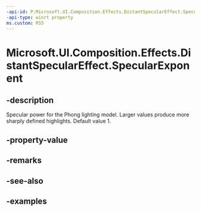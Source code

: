 ```yaml
---
-api-id: P:Microsoft.UI.Composition.Effects.DistantSpecularEffect.SpecularExponent
-api-type: winrt property
ms.custom: RS5
---
```


<!-- Property syntax.
public float SpecularExponent { get;  set; }
-->

# Microsoft.UI.Composition.Effects.DistantSpecularEffect.SpecularExponent

## -description
Specular power for the Phong lighting model. Larger values produce more sharply defined highlights. Default value 1.

## -property-value

## -remarks

## -see-also

## -examples

